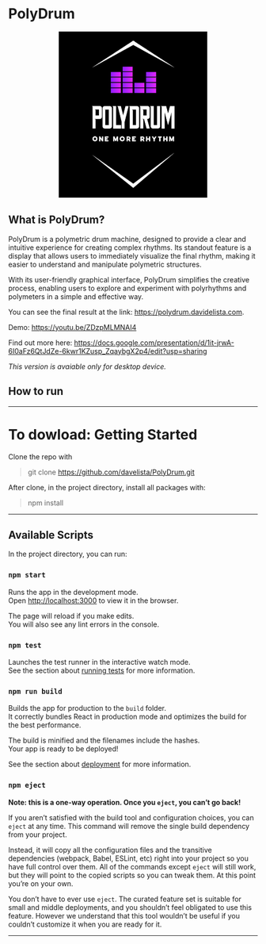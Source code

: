 # PolyDrum

<p align="center">
  <img src="logo-black.png">
</p>

## What is PolyDrum?

PolyDrum is a polymetric drum machine, designed to provide a clear and intuitive experience for creating complex rhythms. Its standout feature is a display that allows users to immediately visualize the final rhythm, making it easier to understand and manipulate polymetric structures.

With its user-friendly graphical interface, PolyDrum simplifies the creative process, enabling users to explore and experiment with polyrhythms and polymeters in a simple and effective way.

You can see the final result at the link: https://polydrum.davidelista.com.

Demo: https://youtu.be/ZDzpMLMNAI4

Find out more here: https://docs.google.com/presentation/d/1it-jrwA-6I0aFz6QtJdZe-6kwr1KZusp_ZqaybgX2p4/edit?usp=sharing

*This version is avaiable only for desktop device.*

## How to run

***

# To dowload: Getting Started

Clone the repo with
> git clone https://github.com/davelista/PolyDrum.git

After clone, in the project directory, install all packages with:
> npm install

***

## Available Scripts

In the project directory, you can run:

### `npm start`

Runs the app in the development mode.\
Open [http://localhost:3000](http://localhost:3000) to view it in the browser.

The page will reload if you make edits.\
You will also see any lint errors in the console.

### `npm test`

Launches the test runner in the interactive watch mode.\
See the section about [running tests](https://facebook.github.io/create-react-app/docs/running-tests) for more information.

### `npm run build`

Builds the app for production to the `build` folder.\
It correctly bundles React in production mode and optimizes the build for the best performance.

The build is minified and the filenames include the hashes.\
Your app is ready to be deployed!

See the section about [deployment](https://facebook.github.io/create-react-app/docs/deployment) for more information.

### `npm eject`

**Note: this is a one-way operation. Once you `eject`, you can’t go back!**

If you aren’t satisfied with the build tool and configuration choices, you can `eject` at any time. This command will remove the single build dependency from your project.

Instead, it will copy all the configuration files and the transitive dependencies (webpack, Babel, ESLint, etc) right into your project so you have full control over them. All of the commands except `eject` will still work, but they will point to the copied scripts so you can tweak them. At this point you’re on your own.

You don’t have to ever use `eject`. The curated feature set is suitable for small and middle deployments, and you shouldn’t feel obligated to use this feature. However we understand that this tool wouldn’t be useful if you couldn’t customize it when you are ready for it.

***
